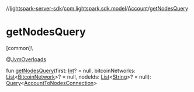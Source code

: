 //[lightspark-server-sdk](../../../index.md)/[com.lightspark.sdk.model](../index.md)/[Account](index.md)/[getNodesQuery](get-nodes-query.md)

# getNodesQuery

[common]\

@[JvmOverloads](https://kotlinlang.org/api/latest/jvm/stdlib/kotlin.jvm/-jvm-overloads/index.html)

fun [getNodesQuery](get-nodes-query.md)(first: [Int](https://kotlinlang.org/api/latest/jvm/stdlib/kotlin/-int/index.html)? = null, bitcoinNetworks: [List](https://kotlinlang.org/api/latest/jvm/stdlib/kotlin.collections/-list/index.html)&lt;[BitcoinNetwork](../-bitcoin-network/index.md)&gt;? = null, nodeIds: [List](https://kotlinlang.org/api/latest/jvm/stdlib/kotlin.collections/-list/index.html)&lt;[String](https://kotlinlang.org/api/latest/jvm/stdlib/kotlin/-string/index.html)&gt;? = null): [Query](../../com.lightspark.sdk.requester/-query/index.md)&lt;[AccountToNodesConnection](../-account-to-nodes-connection/index.md)&gt;
